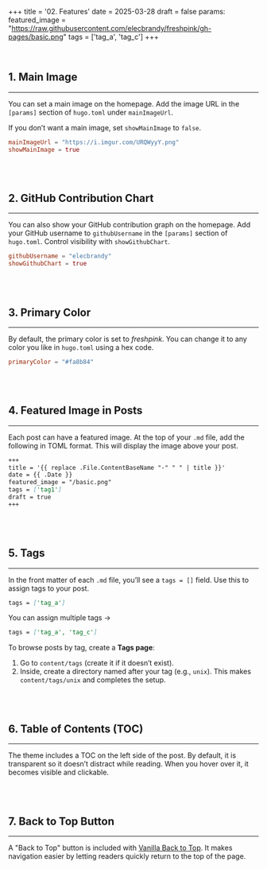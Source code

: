 +++
title = '02. Features'
date = 2025-03-28
draft = false
params:
  featured_image = "https://raw.githubusercontent.com/elecbrandy/freshpink/gh-pages/basic.png"
tags = ['tag_a', 'tag_c']
+++

<br>

## 1. Main Image
____
You can set a main image on the homepage.
Add the image URL in the `[params]` section of `hugo.toml` under `mainImageUrl`.

If you don’t want a main image, set `showMainImage` to `false`.

```toml
mainImageUrl = "https://i.imgur.com/URQWyyY.png"
showMainImage = true
```

<br>
<br>

## 2. GitHub Contribution Chart
____

You can also show your GitHub contribution graph on the homepage.
Add your GitHub username to `githubUsername` in the `[params]` section of `hugo.toml`.
Control visibility with `showGithubChart`.

```toml
githubUsername = "elecbrandy"
showGithubChart = true
```

<br>
<br>

## 3. Primary Color
____
By default, the primary color is set to *freshpink*.
You can change it to any color you like in `hugo.toml` using a hex code.

```toml
primaryColor = "#fa8b84"
```

<br>
<br>

## 4. Featured Image in Posts
____
Each post can have a featured image.
At the top of your `.md` file, add the following in TOML format. This will display the image above your post.

```markdown
+++
title = '{{ replace .File.ContentBaseName "-" " " | title }}'
date = {{ .Date }}
featured_image = "/basic.png"
tags = ['tag1']
draft = true
+++
```

<br>
<br>

## 5. Tags
____
In the front matter of each `.md` file, you’ll see a `tags = []` field.
Use this to assign tags to your post.

```markdown
tags = ['tag_a']
```

You can assign multiple tags ->

```markdown
tags = ['tag_a', 'tag_c']
```

To browse posts by tag, create a **Tags page**:

1. Go to `content/tags` (create it if it doesn’t exist).
2. Inside, create a directory named after your tag (e.g., `unix`).
   This makes `content/tags/unix` and completes the setup.

<br>
<br>

## 6. Table of Contents (TOC)
____
The theme includes a TOC on the left side of the post.
By default, it is transparent so it doesn’t distract while reading. When you hover over it, it becomes visible and clickable.

<br>
<br>

## 7. Back to Top Button
____
A "Back to Top" button is included with [Vanilla Back to Top](https://github.com/vfeskov/vanilla-back-to-top).
It makes navigation easier by letting readers quickly return to the top of the page.

<br>
<br>
